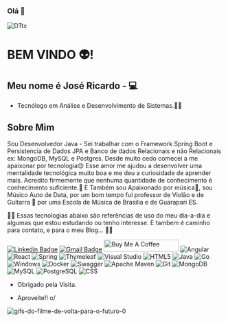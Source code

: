 ### Olá 👋

![DTtx](https://user-images.githubusercontent.com/56279938/207225604-22006804-b07c-4126-a7ca-b284ae63e448.gif)

# BEM VINDO 👽!

## Meu nome é José Ricardo - 💻 
- Tecnólogo em Análise e Desenvolvimento de Sistemas.👨‍🎓

## Sobre Mim
Sou Desenvolvedor Java - Sei trabalhar com o Framework Spring Boot e Persistencia de Dados JPA e  Banco de dados Relacionais e não Relacionais ex: MongoDB, MySQL e Postgres.
Desde muito cedo comecei a me apaixonar por tecnologia😍 Esse amor me ajudou a desenvolver uma mentalidade tecnológica muito boa e me deu a curiosidade de aprender mais. Acredito firmemente que nenhuma quantidade de conhecimento é conhecimento suficiente.🧠
E Também sou Apaixonado por música🎼, sou Músico Auto de Data, por um bom tempo fui professor de Violão e de Guitarra 🎸  por uma Escola de Música de Brasilia e de Guarapari ES.


🚀🚀 Essas tecnologias abaixo são referências de uso do meu dia-a-dia e algumas que estou estudando ou tenho interesse. E tambem é caminho para contato, e para o meu Blog... 🚀🚀


[![Linkedin Badge](https://img.shields.io/badge/LinkedIn-0077B5?style=for-the-badge&logo=linkedin&logoColor=whitehttps://www.linkedin.com/in/ze-ricardo/)](https://www.linkedin.com/in/ze-ricardo/)
[![Gmail Badge](https://img.shields.io/badge/Gmail-D14836?style=for-the-badge&logo=gmail&logoColor=whitemailto:jricardo.ricarte@gmail.com)](mailto:jricardo.ricarte@gmail.com)
<a href="https://www.buymeacoffee.com/codeandmusic" target="_blank"><img src="https://cdn.buymeacoffee.com/buttons/default-orange.png" alt="Buy Me A Coffee" height="28" width="174"></a>
![Angular](https://img.shields.io/badge/angular-%23DD0031.svg?style=for-the-badge&logo=angular&logoColor=white)
![React](https://img.shields.io/badge/react-%2320232a.svg?style=for-the-badge&logo=react&logoColor=%2361DAFB)
![Spring](https://img.shields.io/badge/spring-%236DB33F.svg?style=for-the-badge&logo=spring&logoColor=white)
![Thymeleaf](https://img.shields.io/badge/Thymeleaf-%23005C0F.svg?style=for-the-badge&logo=Thymeleaf&logoColor=white)
![Visual Studio](https://img.shields.io/badge/Visual%20Studio-5C2D91.svg?style=for-the-badge&logo=visual-studio&logoColor=white)
![HTML5](https://img.shields.io/badge/html5-%23E34F26.svg?style=for-the-badge&logo=html5&logoColor=white)
![Java](https://img.shields.io/badge/java-%23ED8B00.svg?style=for-the-badge&logo=java&logoColor=white)
![Go](https://img.shields.io/badge/go-%2300ADD8.svg?style=for-the-badge&logo=go&logoColor=white)
![Windows](https://img.shields.io/badge/Windows-0078D6?style=for-the-badge&logo=windows&logoColor=white)
![Docker](https://img.shields.io/badge/docker-%230db7ed.svg?style=for-the-badge&logo=docker&logoColor=white)
![Swagger](https://img.shields.io/badge/-Swagger-%23Clojure?style=for-the-badge&logo=swagger&logoColor=white)
![Apache Maven](https://img.shields.io/badge/Apache%20Maven-C71A36?style=for-the-badge&logo=Apache%20Maven&logoColor=white)
![Git](https://img.shields.io/badge/git-%23F05033.svg?style=for-the-badge&logo=git&logoColor=white)
![MongoDB](https://img.shields.io/badge/MongoDB-4EA94B?style=for-the-badge&logo=mongodb&logoColor=white)
![MySQL](https://img.shields.io/badge/MySQL-00000F?style=for-the-badge&logo=mysql&logoColor=white)
![PostgreSQL](https://img.shields.io/badge/PostgreSQL-316192?style=for-the-badge&logo=postgresql&logoColor=white)
![CSS](https://img.shields.io/badge/CSS3-1572B6?style=for-the-badge&logo=css3&logoColor=white)


- Obrigado pela Visita. 

- Aproveite!! o/


![gifs-do-filme-de-volta-para-o-futuro-0](https://user-images.githubusercontent.com/56279938/210287603-2bd01aa2-0405-40f6-9faa-492ebaa88a04.gif)




